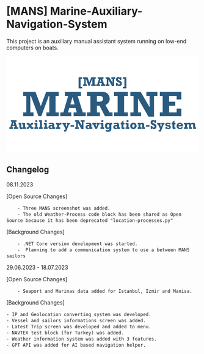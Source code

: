 # [MANS] Marine-Auxiliary-Navigation-System


This project is an auxiliary manual assistant system running on low-end computers on boats.


![Logo](https://raw.githubusercontent.com/emircaneren/Marine-Auxiliary-Navigation-System/main/manslogo.png)

    
## Changelog

08.11.2023

[Open Source Changes]
        
		- Three MANS screenshot was added. 
        - The old Weather-Process code block has been shared as Open Source because it has been deprecated "location-processes.py" 
		
[Background Changes]

		- .NET Core version development was started.
		-  Planning to add a communication system to use a between MANS sailors

29.06.2023 - 18.07.2023

[Open Source Changes]
        
        - Seaport and Marinas data added for Istanbul, Izmir and Manisa. 

[Background Changes]

    - IP and Geolocation converting system was developed.
    - Vessel and sailors informations screen was added.
    - Latest Trip screen was developed and added to menu.
    - NAVTEX test block (for Turkey) was added.
    - Weather information system was added with 3 features.
    - GPT API was added for AI based navigation helper. 

    

    
